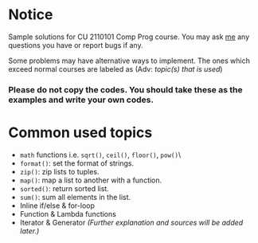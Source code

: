 # Notice
Sample solutions for CU 2110101 Comp Prog course.
You may ask [me](https://www.facebook.com/natchapolsrisang) any questions you have or report bugs if any.

Some problems may have alternative ways to implement. The ones which exceed normal courses are labeled as (Adv: _topic(s) that is used_)

### Please do not copy the codes. You should take these as the examples and write your own codes.

# Common used topics
- `math` functions i.e. `sqrt()`, `ceil()`, `floor()`, `pow()`\
- `format()`: set the format of strings.
- `zip()`: zip lists to tuples.
- `map()`: map a list to another with a function.
- `sorted()`: return sorted list.
- `sum()`: sum all elements in the list.
- Inline if/else & for-loop
- Function & Lambda functions
- Iterator & Generator
_(Further explanation and sources will be added later.)_